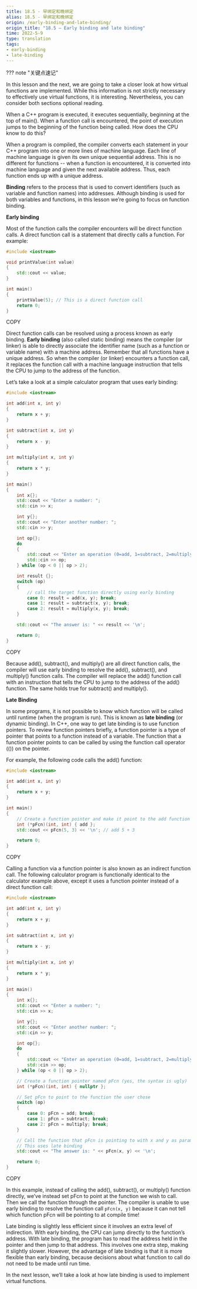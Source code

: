 ```yaml
---
title: 18.5 - 早绑定和晚绑定
alias: 18.5 - 早绑定和晚绑定
origin: /early-binding-and-late-binding/
origin_title: "18.5 — Early binding and late binding"
time: 2022-5-9
type: translation
tags:
- early-binding
- late-binding
---
```


??? note "关键点速记"

	

In this lesson and the next, we are going to take a closer look at how virtual functions are implemented. While this information is not strictly necessary to effectively use virtual functions, it is interesting. Nevertheless, you can consider both sections optional reading.

When a C++ program is executed, it executes sequentially, beginning at the top of main(). When a function call is encountered, the point of execution jumps to the beginning of the function being called. How does the CPU know to do this?

When a program is compiled, the compiler converts each statement in your C++ program into one or more lines of machine language. Each line of machine language is given its own unique sequential address. This is no different for functions -- when a function is encountered, it is converted into machine language and given the next available address. Thus, each function ends up with a unique address.

**Binding** refers to the process that is used to convert identifiers (such as variable and function names) into addresses. Although binding is used for both variables and functions, in this lesson we’re going to focus on function binding.

**Early binding**

Most of the function calls the compiler encounters will be direct function calls. A direct function call is a statement that directly calls a function. For example:

```cpp
#include <iostream>

void printValue(int value)
{
    std::cout << value;
}

int main()
{
    printValue(5); // This is a direct function call
    return 0;
}
```

COPY

Direct function calls can be resolved using a process known as early binding. **Early binding** (also called static binding) means the compiler (or linker) is able to directly associate the identifier name (such as a function or variable name) with a machine address. Remember that all functions have a unique address. So when the compiler (or linker) encounters a function call, it replaces the function call with a machine language instruction that tells the CPU to jump to the address of the function.

Let’s take a look at a simple calculator program that uses early binding:

```cpp
#include <iostream>

int add(int x, int y)
{
    return x + y;
}

int subtract(int x, int y)
{
    return x - y;
}

int multiply(int x, int y)
{
    return x * y;
}

int main()
{
    int x{};
    std::cout << "Enter a number: ";
    std::cin >> x;

    int y{};
    std::cout << "Enter another number: ";
    std::cin >> y;

    int op{};
    do
    {
        std::cout << "Enter an operation (0=add, 1=subtract, 2=multiply): ";
        std::cin >> op;
    } while (op < 0 || op > 2);

    int result {};
    switch (op)
    {
        // call the target function directly using early binding
        case 0: result = add(x, y); break;
        case 1: result = subtract(x, y); break;
        case 2: result = multiply(x, y); break;
    }

    std::cout << "The answer is: " << result << '\n';

    return 0;
}
```

COPY

Because add(), subtract(), and multiply() are all direct function calls, the compiler will use early binding to resolve the add(), subtract(), and multiply() function calls. The compiler will replace the add() function call with an instruction that tells the CPU to jump to the address of the add() function. The same holds true for subtract() and multiply().

**Late Binding**

In some programs, it is not possible to know which function will be called until runtime (when the program is run). This is known as **late binding** (or dynamic binding). In C++, one way to get late binding is to use function pointers. To review function pointers briefly, a function pointer is a type of pointer that points to a function instead of a variable. The function that a function pointer points to can be called by using the function call operator (()) on the pointer.

For example, the following code calls the add() function:

```cpp
#include <iostream>

int add(int x, int y)
{
    return x + y;
}

int main()
{
    // Create a function pointer and make it point to the add function
    int (*pFcn)(int, int) { add };
    std::cout << pFcn(5, 3) << '\n'; // add 5 + 3

    return 0;
}
```

COPY

Calling a function via a function pointer is also known as an indirect function call. The following calculator program is functionally identical to the calculator example above, except it uses a function pointer instead of a direct function call:

```cpp
#include <iostream>

int add(int x, int y)
{
    return x + y;
}

int subtract(int x, int y)
{
    return x - y;
}

int multiply(int x, int y)
{
    return x * y;
}

int main()
{
    int x{};
    std::cout << "Enter a number: ";
    std::cin >> x;

    int y{};
    std::cout << "Enter another number: ";
    std::cin >> y;

    int op{};
    do
    {
        std::cout << "Enter an operation (0=add, 1=subtract, 2=multiply): ";
        std::cin >> op;
    } while (op < 0 || op > 2);

    // Create a function pointer named pFcn (yes, the syntax is ugly)
    int (*pFcn)(int, int) { nullptr };

    // Set pFcn to point to the function the user chose
    switch (op)
    {
        case 0: pFcn = add; break;
        case 1: pFcn = subtract; break;
        case 2: pFcn = multiply; break;
    }

    // Call the function that pFcn is pointing to with x and y as parameters
    // This uses late binding
    std::cout << "The answer is: " << pFcn(x, y) << '\n';

    return 0;
}
```

COPY

In this example, instead of calling the add(), subtract(), or multiply() function directly, we’ve instead set pFcn to point at the function we wish to call. Then we call the function through the pointer. The compiler is unable to use early binding to resolve the function call `pFcn(x, y)` because it can not tell which function pFcn will be pointing to at compile time!

Late binding is slightly less efficient since it involves an extra level of indirection. With early binding, the CPU can jump directly to the function’s address. With late binding, the program has to read the address held in the pointer and then jump to that address. This involves one extra step, making it slightly slower. However, the advantage of late binding is that it is more flexible than early binding, because decisions about what function to call do not need to be made until run time.

In the next lesson, we’ll take a look at how late binding is used to implement virtual functions.